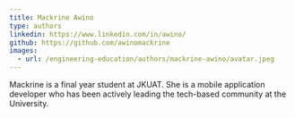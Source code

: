 ```yaml
---
title: Mackrine Awino
type: authors
linkedin: https://www.linkedin.com/in/awino/
github: https://github.com/awinomackrine
images:
  - url: /engineering-education/authors/mackrine-awino/avatar.jpeg 
---
```


Mackrine is a final year student at JKUAT. She is a mobile application developer who has been actively leading the tech-based community at the University.
